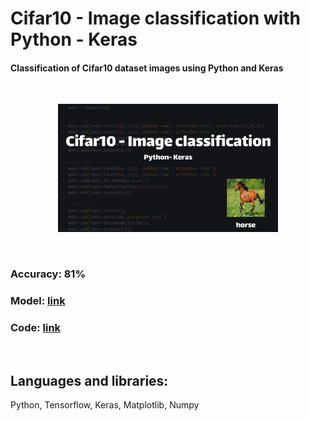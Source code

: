 # Cifar10 - Image classification with Python - Keras
<h4>Classification of Cifar10 dataset images using Python and Keras</h4>
<br>
<p align="center">
  <img src="https://github.com/Erfan-Salimi/Cifar10-image-classification-python-keras/blob/master/poster.jpg" width="70%">
</p>
<br>
<h3>Accuracy: 81%</h3>
<h3>Model: <a href="https://github.com/Erfan-Salimi/Cifar10-image-classification-python-keras/blob/master/model.h5">link</a></h3>
<h3>Code: <a href="https://github.com/Erfan-Salimi/Cifar10-image-classification-python-keras/blob/master/code.ipynb">link</a></h3>

<br>
<h2>Languages and libraries:</h2>
<p>Python, Tensorflow, Keras, Matplotlib, Numpy</p>
